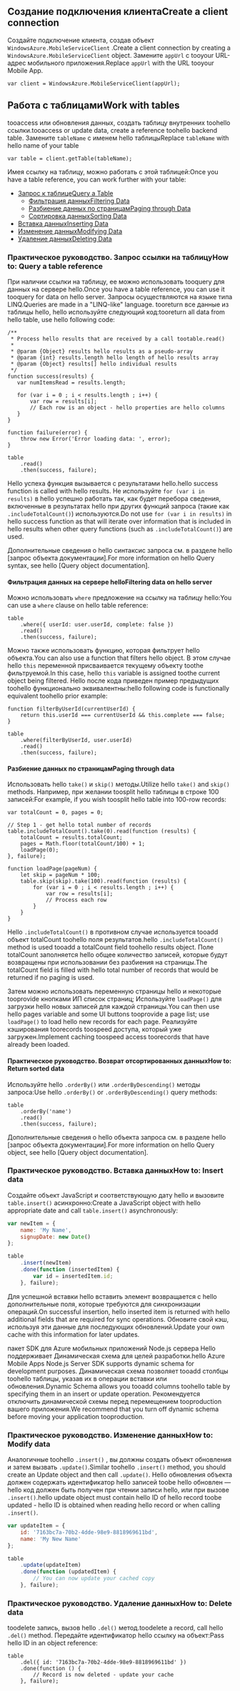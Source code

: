 ## <span data-ttu-id="e087b-101"><a name="create-client"></a>Создание подключения клиента</span><span class="sxs-lookup"><span data-stu-id="e087b-101"><a name="create-client"></a>Create a client connection</span></span>
<span data-ttu-id="e087b-102">Создайте подключение клиента, создав объект `WindowsAzure.MobileServiceClient` .</span><span class="sxs-lookup"><span data-stu-id="e087b-102">Create a client connection by creating a `WindowsAzure.MobileServiceClient` object.</span></span>  <span data-ttu-id="e087b-103">Замените `appUrl` с tooyour URL-адрес мобильного приложения.</span><span class="sxs-lookup"><span data-stu-id="e087b-103">Replace `appUrl` with the URL tooyour Mobile App.</span></span>

```
var client = WindowsAzure.MobileServiceClient(appUrl);
```

## <span data-ttu-id="e087b-104"><a name="table-reference"></a>Работа с таблицами</span><span class="sxs-lookup"><span data-stu-id="e087b-104"><a name="table-reference"></a>Work with tables</span></span>
<span data-ttu-id="e087b-105">tooaccess или обновления данных, создать таблицу внутренних toohello ссылки.</span><span class="sxs-lookup"><span data-stu-id="e087b-105">tooaccess or update data, create a reference toohello backend table.</span></span> <span data-ttu-id="e087b-106">Замените `tableName` с именем hello таблицы</span><span class="sxs-lookup"><span data-stu-id="e087b-106">Replace `tableName` with hello name of your table</span></span>

```
var table = client.getTable(tableName);
```

<span data-ttu-id="e087b-107">Имея ссылку на таблицу, можно работать с этой таблицей:</span><span class="sxs-lookup"><span data-stu-id="e087b-107">Once you have a table reference, you can work further with your table:</span></span>

* [<span data-ttu-id="e087b-108">Запрос к таблице</span><span class="sxs-lookup"><span data-stu-id="e087b-108">Query a Table</span></span>](#querying)
  * [<span data-ttu-id="e087b-109">Фильтрация данных</span><span class="sxs-lookup"><span data-stu-id="e087b-109">Filtering Data</span></span>](#table-filter)
  * [<span data-ttu-id="e087b-110">Разбиение данных по страницам</span><span class="sxs-lookup"><span data-stu-id="e087b-110">Paging through Data</span></span>](#table-paging)
  * [<span data-ttu-id="e087b-111">Сортировка данных</span><span class="sxs-lookup"><span data-stu-id="e087b-111">Sorting Data</span></span>](#sorting-data)
* [<span data-ttu-id="e087b-112">Вставка данных</span><span class="sxs-lookup"><span data-stu-id="e087b-112">Inserting Data</span></span>](#inserting)
* [<span data-ttu-id="e087b-113">Изменение данных</span><span class="sxs-lookup"><span data-stu-id="e087b-113">Modifying Data</span></span>](#modifying)
* [<span data-ttu-id="e087b-114">Удаление данных</span><span class="sxs-lookup"><span data-stu-id="e087b-114">Deleting Data</span></span>](#deleting)

### <span data-ttu-id="e087b-115"><a name="querying"></a>Практическое руководство. Запрос ссылки на таблицу</span><span class="sxs-lookup"><span data-stu-id="e087b-115"><a name="querying"></a>How to: Query a table reference</span></span>
<span data-ttu-id="e087b-116">При наличии ссылки на таблицу, ее можно использовать tooquery для данных на сервере hello.</span><span class="sxs-lookup"><span data-stu-id="e087b-116">Once you have a table reference, you can use it tooquery for data on hello server.</span></span>  <span data-ttu-id="e087b-117">Запросы осуществляются на языке типа LINQ.</span><span class="sxs-lookup"><span data-stu-id="e087b-117">Queries are made in a "LINQ-like" language.</span></span>
<span data-ttu-id="e087b-118">tooreturn все данные из таблицы hello, hello используйте следующий код:</span><span class="sxs-lookup"><span data-stu-id="e087b-118">tooreturn all data from hello table, use hello following code:</span></span>

```
/**
 * Process hello results that are received by a call tootable.read()
 *
 * @param {Object} results hello results as a pseudo-array
 * @param {int} results.length hello length of hello results array
 * @param {Object} results[] hello individual results
 */
function success(results) {
   var numItemsRead = results.length;

   for (var i = 0 ; i < results.length ; i++) {
       var row = results[i];
       // Each row is an object - hello properties are hello columns
   }
}

function failure(error) {
    throw new Error('Error loading data: ', error);
}

table
    .read()
    .then(success, failure);
```

<span data-ttu-id="e087b-119">Hello успеха функция вызывается с результатами hello.</span><span class="sxs-lookup"><span data-stu-id="e087b-119">hello success function is called with hello results.</span></span>  <span data-ttu-id="e087b-120">Не используйте `for (var i in results)` в hello успешно работать так, как будет перебора сведения, включенные в результатах hello при других функций запроса (такие как `.includeTotalCount()`) используются.</span><span class="sxs-lookup"><span data-stu-id="e087b-120">Do not use `for (var i in results)` in hello success function as that will iterate over information that is included in hello results when other query functions (such as `.includeTotalCount()`) are used.</span></span>

<span data-ttu-id="e087b-121">Дополнительные сведения о hello синтаксис запроса см. в разделе hello [запрос объекта документации].</span><span class="sxs-lookup"><span data-stu-id="e087b-121">For more information on hello Query syntax, see hello [Query object documentation].</span></span>

#### <span data-ttu-id="e087b-122"><a name="table-filter"></a>Фильтрация данных на сервере hello</span><span class="sxs-lookup"><span data-stu-id="e087b-122"><a name="table-filter"></a>Filtering data on hello server</span></span>
<span data-ttu-id="e087b-123">Можно использовать `where` предложение на ссылку на таблицу hello:</span><span class="sxs-lookup"><span data-stu-id="e087b-123">You can use a `where` clause on hello table reference:</span></span>

```
table
    .where({ userId: user.userId, complete: false })
    .read()
    .then(success, failure);
```

<span data-ttu-id="e087b-124">Можно также использовать функцию, которая фильтрует hello объекта.</span><span class="sxs-lookup"><span data-stu-id="e087b-124">You can also use a function that filters hello object.</span></span>  <span data-ttu-id="e087b-125">В этом случае hello `this` переменной присваивается текущему объекту toothe фильтруемой.</span><span class="sxs-lookup"><span data-stu-id="e087b-125">In this case, hello `this` variable is assigned toothe current object being filtered.</span></span>  <span data-ttu-id="e087b-126">Hello после кода приведен пример предыдущих toohello функционально эквивалентны:</span><span class="sxs-lookup"><span data-stu-id="e087b-126">hello following code is functionally equivalent toohello prior example:</span></span>

```
function filterByUserId(currentUserId) {
    return this.userId === currentUserId && this.complete === false;
}

table
    .where(filterByUserId, user.userId)
    .read()
    .then(success, failure);
```

#### <span data-ttu-id="e087b-127"><a name="table-paging"></a>Разбиение данных по страницам</span><span class="sxs-lookup"><span data-stu-id="e087b-127"><a name="table-paging"></a>Paging through data</span></span>
<span data-ttu-id="e087b-128">Использовать hello `take()` и `skip()` методы.</span><span class="sxs-lookup"><span data-stu-id="e087b-128">Utilize hello `take()` and `skip()` methods.</span></span>  <span data-ttu-id="e087b-129">Например, при желании toosplit hello таблицы в строке 100 записей:</span><span class="sxs-lookup"><span data-stu-id="e087b-129">For example, if you wish toosplit hello table into 100-row records:</span></span>

```
var totalCount = 0, pages = 0;

// Step 1 - get hello total number of records
table.includeTotalCount().take(0).read(function (results) {
    totalCount = results.totalCount;
    pages = Math.floor(totalCount/100) + 1;
    loadPage(0);
}, failure);

function loadPage(pageNum) {
    let skip = pageNum * 100;
    table.skip(skip).take(100).read(function (results) {
        for (var i = 0 ; i < results.length ; i++) {
            var row = results[i];
            // Process each row
        }
    }
}
```

<span data-ttu-id="e087b-130">Hello `.includeTotalCount()` в противном случае используется tooadd объект totalCount toohello поля результатов.</span><span class="sxs-lookup"><span data-stu-id="e087b-130">hello `.includeTotalCount()` method is used tooadd a totalCount field toohello results object.</span></span>  <span data-ttu-id="e087b-131">Поле totalCount заполняется hello общее количество записей, которые будут возвращены при использовании без разбиения на страницы.</span><span class="sxs-lookup"><span data-stu-id="e087b-131">The totalCount field is filled with hello total number of records that would be returned if no paging is used.</span></span>

<span data-ttu-id="e087b-132">Затем можно использовать переменную страницы hello и некоторые tooprovide кнопками ИП список страниц; Используйте `loadPage()` для загрузки hello новых записей для каждой страницы.</span><span class="sxs-lookup"><span data-stu-id="e087b-132">You can then use hello pages variable and some UI buttons tooprovide a page list; use `loadPage()` to load hello new records for each page.</span></span>  <span data-ttu-id="e087b-133">Реализуйте кэширования toorecords toospeed доступа, который уже загружен.</span><span class="sxs-lookup"><span data-stu-id="e087b-133">Implement caching toospeed access toorecords that have already been loaded.</span></span>

#### <span data-ttu-id="e087b-134"><a name="sorting-data"></a>Практическое руководство. Возврат отсортированных данных</span><span class="sxs-lookup"><span data-stu-id="e087b-134"><a name="sorting-data"></a>How to: Return sorted data</span></span>
<span data-ttu-id="e087b-135">Используйте hello `.orderBy()` или `.orderByDescending()` методы запроса:</span><span class="sxs-lookup"><span data-stu-id="e087b-135">Use hello `.orderBy()` or `.orderByDescending()` query methods:</span></span>

```
table
    .orderBy('name')
    .read()
    .then(success, failure);
```

<span data-ttu-id="e087b-136">Дополнительные сведения о hello объекта запроса см. в разделе hello [запрос объекта документации].</span><span class="sxs-lookup"><span data-stu-id="e087b-136">For more information on hello Query object, see hello [Query object documentation].</span></span>

### <span data-ttu-id="e087b-137"><a name="inserting"></a>Практическое руководство. Вставка данных</span><span class="sxs-lookup"><span data-stu-id="e087b-137"><a name="inserting"></a>How to: Insert data</span></span>
<span data-ttu-id="e087b-138">Создайте объект JavaScript и соответствующую дату hello и вызовите `table.insert()` асинхронно:</span><span class="sxs-lookup"><span data-stu-id="e087b-138">Create a JavaScript object with hello appropriate date and call `table.insert()` asynchronously:</span></span>

```javascript
var newItem = {
    name: 'My Name',
    signupDate: new Date()
};

table
    .insert(newItem)
    .done(function (insertedItem) {
        var id = insertedItem.id;
    }, failure);
```

<span data-ttu-id="e087b-139">Для успешной вставки hello вставить элемент возвращается с hello дополнительные поля, которые требуются для синхронизации операций.</span><span class="sxs-lookup"><span data-stu-id="e087b-139">On successful insertion, hello inserted item is returned with hello additional fields that are required for sync operations.</span></span>  <span data-ttu-id="e087b-140">Обновите свой кэш, используя эти данные для последующих обновлений.</span><span class="sxs-lookup"><span data-stu-id="e087b-140">Update your own cache with this information for later updates.</span></span>

<span data-ttu-id="e087b-141">пакет SDK для Azure мобильных приложений Node.js сервера Hello поддерживает Динамическая схема для целей разработки.</span><span class="sxs-lookup"><span data-stu-id="e087b-141">hello Azure Mobile Apps Node.js Server SDK supports dynamic schema for development purposes.</span></span>  <span data-ttu-id="e087b-142">Динамическая схема позволяет tooadd столбцы toohello таблицы, указав их в операции вставки или обновления.</span><span class="sxs-lookup"><span data-stu-id="e087b-142">Dynamic Schema allows you tooadd columns toohello table by specifying them in an insert or update operation.</span></span>  <span data-ttu-id="e087b-143">Рекомендуется отключить динамической схемы перед перемещением tooproduction вашего приложения.</span><span class="sxs-lookup"><span data-stu-id="e087b-143">We recommend that you turn off dynamic schema before moving your application tooproduction.</span></span>

### <span data-ttu-id="e087b-144"><a name="modifying"></a>Практическое руководство. Изменение данных</span><span class="sxs-lookup"><span data-stu-id="e087b-144"><a name="modifying"></a>How to: Modify data</span></span>
<span data-ttu-id="e087b-145">Аналогичные toohello `.insert()` , вы должны создать объект обновления и затем вызвать `.update()`.</span><span class="sxs-lookup"><span data-stu-id="e087b-145">Similar toohello `.insert()` method, you should create an Update object and then call `.update()`.</span></span>  <span data-ttu-id="e087b-146">Hello обновления объекта должен содержать идентификатор hello записей toobe hello обновлен — hello код должен быть получен при чтении записи hello, или при вызове `.insert()`.</span><span class="sxs-lookup"><span data-stu-id="e087b-146">hello update object must contain hello ID of hello record toobe updated - hello ID is obtained when reading hello record or when calling `.insert()`.</span></span>

```javascript
var updateItem = {
    id: '7163bc7a-70b2-4dde-98e9-8818969611bd',
    name: 'My New Name'
};

table
    .update(updateItem)
    .done(function (updatedItem) {
        // You can now update your cached copy
    }, failure);
```

### <span data-ttu-id="e087b-147"><a name="deleting"></a>Практическое руководство. Удаление данных</span><span class="sxs-lookup"><span data-stu-id="e087b-147"><a name="deleting"></a>How to: Delete data</span></span>
<span data-ttu-id="e087b-148">toodelete запись, вызов hello `.del()` метод.</span><span class="sxs-lookup"><span data-stu-id="e087b-148">toodelete a record, call hello `.del()` method.</span></span>  <span data-ttu-id="e087b-149">Передайте идентификатор hello ссылку на объект:</span><span class="sxs-lookup"><span data-stu-id="e087b-149">Pass hello ID in an object reference:</span></span>

```
table
    .del({ id: '7163bc7a-70b2-4dde-98e9-8818969611bd' })
    .done(function () {
        // Record is now deleted - update your cache
    }, failure);
```
